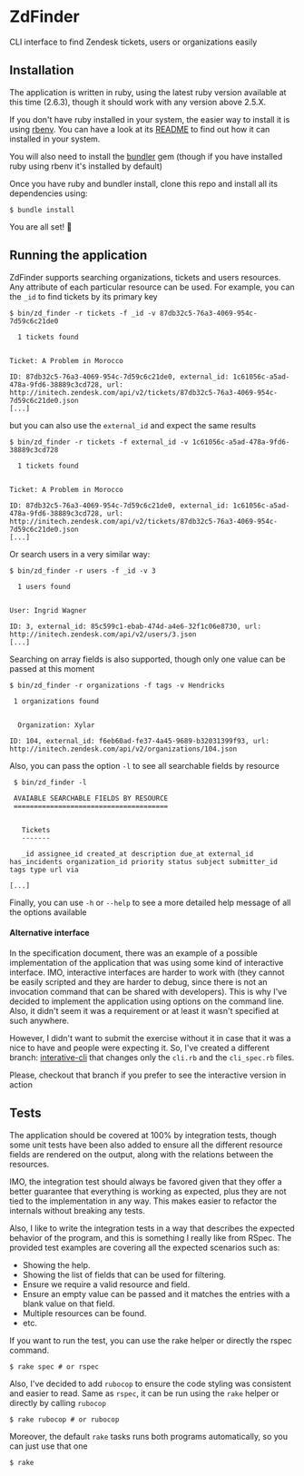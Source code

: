 # ZdFinder

CLI interface to find Zendesk tickets, users or organizations easily

## Installation

The application is written in ruby, using the latest ruby version available at this time (2.6.3), though it should work with any version above 2.5.X.

If you don't have ruby installed in your system, the easier way to install it is using [rbenv](https://github.com/rbenv/rbenv). You can have a look at its [README](https://github.com/rbenv/rbenv#installation) to find out how it can installed in your system.

You will also need to install the [bundler](https://bundler.io/) gem (though if you have installed ruby using rbenv it's installed by default)

Once you have ruby and bundler install, clone this repo and install all its dependencies using:

```
$ bundle install
```

You are all set! :tada:

## Running the application

ZdFinder supports searching organizations, tickets and users resources. Any attribute of each particular resource can be used. For example, you can the `_id` to find tickets by its primary key

```
$ bin/zd_finder -r tickets -f _id -v 87db32c5-76a3-4069-954c-7d59c6c21de0

  1 tickets found


Ticket: A Problem in Morocco

ID: 87db32c5-76a3-4069-954c-7d59c6c21de0, external_id: 1c61056c-a5ad-478a-9fd6-38889c3cd728, url: http://initech.zendesk.com/api/v2/tickets/87db32c5-76a3-4069-954c-7d59c6c21de0.json
[...]
```

but you can also use the `external_id` and expect the same results

```
$ bin/zd_finder -r tickets -f external_id -v 1c61056c-a5ad-478a-9fd6-38889c3cd728

  1 tickets found


Ticket: A Problem in Morocco

ID: 87db32c5-76a3-4069-954c-7d59c6c21de0, external_id: 1c61056c-a5ad-478a-9fd6-38889c3cd728, url: http://initech.zendesk.com/api/v2/tickets/87db32c5-76a3-4069-954c-7d59c6c21de0.json
[...]
```

Or search users in a very similar way:

```
$ bin/zd_finder -r users -f _id -v 3

  1 users found


User: Ingrid Wagner

ID: 3, external_id: 85c599c1-ebab-474d-a4e6-32f1c06e8730, url: http://initech.zendesk.com/api/v2/users/3.json
[...]
```

Searching on array fields is also supported, though only one value can be passed at this moment

```
$ bin/zd_finder -r organizations -f tags -v Hendricks

 1 organizations found


  Organization: Xylar

ID: 104, external_id: f6eb60ad-fe37-4a45-9689-b32031399f93, url: http://initech.zendesk.com/api/v2/organizations/104.json
```

Also, you can pass the option `-l` to see all searchable fields by resource

```
 $ bin/zd_finder -l

 AVAIABLE SEARCHABLE FIELDS BY RESOURCE
 ======================================


   Tickets
   -------

   _id assignee_id created_at description due_at external_id has_incidents organization_id priority status subject submitter_id tags type url via

[...]
```

Finally, you can use `-h` or `--help` to see a more detailed help message of all the options available

#### Alternative interface

In the specification document, there was an example of a possible implementation of the application that was using some kind of interactive interface. IMO, interactive interfaces are harder to work with (they cannot be easily scripted and they are harder to debug, since there is not an invocation command that can be shared with developers). This is why I've decided to implement the application using options on the command line. Also, it didn't seem it was a requirement or at least it wasn't specified at such anywhere.

However, I didn't want to submit the exercise without it in case that it was a nice to have and people were expecting it. So, I've created a different branch: [interative-cli]() that changes only the `cli.rb` and the `cli_spec.rb` files.

Please, checkout that branch if you prefer to see the interactive version in action

## Tests

The application should be covered at 100% by integration tests, though some unit tests have been also added to ensure all the different resource fields are rendered on the output, along with the relations between the resources.

IMO, the integration test should always be favored given that they offer a better guarantee that everything is working as expected, plus they are not tied to the implementation in any way. This makes easier to refactor the internals without breaking any tests.

Also, I like to write the integration tests in a way that describes the expected behavior of the program, and this is something I really like from RSpec. The provided test examples are covering all the expected scenarios such as:
 - Showing the help.
 - Showing the list of fields that can be used for filtering.
 - Ensure we require a valid resource and field.
 - Ensure an empty value can be passed and it matches the entries with a blank value on that field.
 - Multiple resources can be found.
 - etc.

If you want to run the test, you can use the rake helper or directly the rspec command.

```
$ rake spec # or rspec
```

Also, I've decided to add `rubocop` to ensure the code styling was consistent and easier to read. Same as `rspec`, it can be run using the `rake` helper or directly by calling `rubocop`

```
$ rake rubocop # or rubocop
```

Moreover, the default `rake` tasks runs both programs automatically, so you can just use that one

```
$ rake
```
